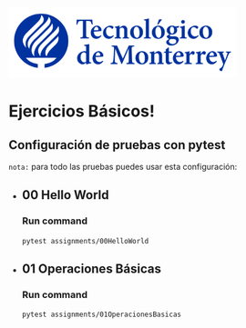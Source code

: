 ![Tec de Monterrey](images/logotecmty.png)
# Ejercicios Básicos!

## Configuración de pruebas con **pytest**

`nota:` para todo las pruebas puedes usar esta configuración:

- ## 00 Hello World
    ### Run command
    ```
    pytest assignments/00HelloWorld
    ```

- ## 01 Operaciones Básicas
    ### Run command
    ```
    pytest assignments/01OperacionesBasicas
    ```
